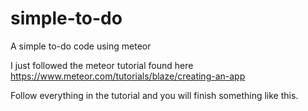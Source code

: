 # simple-to-do
A simple to-do code using meteor

I just followed the meteor tutorial found here https://www.meteor.com/tutorials/blaze/creating-an-app

Follow everything in the tutorial and you will finish something like this.
